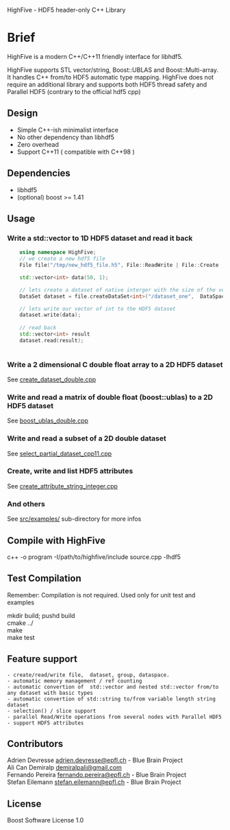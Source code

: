 HighFive - HDF5 header-only C++ Library

# Brief

HighFive is a modern C++/C++11 friendly interface for libhdf5. 

HighFive supports STL vector/string, Boost::UBLAS and Boost::Multi-array. It handles C++ from/to HDF5 automatic type mapping. 
HighFive does not require an additional library and supports both HDF5 thread safety and Parallel HDF5 (contrary to the official hdf5 cpp)


## Design
- Simple C++-ish minimalist interface
- No other dependency than libhdf5  
- Zero overhead
- Support C++11 ( compatible with C++98 )


## Dependencies
- libhdf5
- (optional) boost >= 1.41 


## Usage

### Write a std::vector<int> to 1D HDF5 dataset and read it back

```c++
    using namespace HighFive;
    // we create a new hdf5 file
    File file("/tmp/new_hdf5_file.h5", File::ReadWrite | File::Create | File::Truncate);

    std::vector<int> data(50, 1);

    // lets create a dataset of native interger with the size of the vector 'data'
    DataSet dataset = file.createDataSet<int>("/dataset_one",  DataSpace::From(data));

    // lets write our vector of int to the HDF5 dataset
    dataset.write(data);
 
    // read back
    std::vector<int> result
    dataset.read(result);
    
```

### Write a 2 dimensional C double float array to a 2D HDF5 dataset

See [create_dataset_double.cpp](src/examples/create_dataset_double.cpp)

### Write and read a matrix of double float (boost::ublas) to a 2D HDF5 dataset

See [boost_ublas_double.cpp](src/examples/boost_ublas_double.cpp)

### Write and read a subset of a 2D double dataset 

See [select_partial_dataset_cpp11.cpp](src/examples/select_partial_dataset_cpp11.cpp)

### Create, write and list HDF5 attributes

See [create_attribute_string_integer.cpp](src/examples/create_attribute_string_integer.cpp)

### And others

See [src/examples/](src/examples/)  sub-directory for more infos

## Compile with HighFive

c++ -o program -I/path/to/highfive/include source.cpp  -lhdf5


## Test Compilation
Remember: Compilation is not required. Used only for unit test and examples

mkdir build; pushd build   
cmake ../   
make   
make test   


## Feature support
    - create/read/write file,  dataset, group, dataspace.
    - automatic memory management / ref counting
    - automatic convertion of  std::vector and nested std::vector from/to any dataset with basic types
    - automatic convertion of std::string to/from variable length string dataset
    - selection() / slice support
    - parallel Read/Write operations from several nodes with Parallel HDF5
    - support HDF5 attributes


## Contributors
Adrien Devresse <adrien.devresse@epfl.ch> - Blue Brain Project   
Ali Can Demiralp <demiralpali@gmail.com>   
Fernando Pereira <fernando.pereira@epfl.ch> - Blue Brain Project   
Stefan Eilemann <stefan.eilemann@epfl.ch> - Blue Brain Project   


## License
Boost Software License 1.0 




